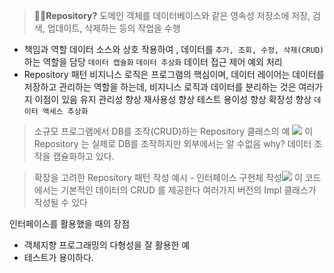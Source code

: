 > **🙋🏻Repository?**
도메인 객체를 데이터베이스와 같은 영속성 저장소에 저장, 검색, 업데이트, 삭제하는 등의 작업을 수행
- 책임과 역할
데이터 소스와 상호 작용하여 ,
데이터를 `추가, 조회, 수정, 삭제(CRUD)`하는 역할을 담당
`데이터 캡슐화`
`데이터 추상화`
데이터 접근 제어
예외 처리
- Repository 패턴
비지니스 로직은 프로그램의 핵심이며, 데이터 레이어는 데이터를 저장하고 관리하는 역할을 하는데, 비지니스 로직과 데이터를 분리하는 것은 여러가지 이점이 있음
유지 관리성 향상
재사용성 향상
테스트 용이성 향상
확장성 향상
`데이터 액세스 추상화`

> 소규모 프로그램에서 DB를 조작(CRUD)하는 Repository 클래스의 예
![](https://velog.velcdn.com/images/hee462/post/8401aa67-32fa-44b7-9f4c-a5cb0720d30a/image.png)
이 Repository 는 실제로 DB를 조작하지만 외부에서는 알 수없음 
why?
데이터 조작을 캡슐화하고 있다.

> 확장을 고려한 Repository 패턴 작성 예시 - 인터페이스 구현체 작성![](https://velog.velcdn.com/images/hee462/post/5e26be1f-58bf-4c93-91a7-6bbf09a165b7/image.png)
이 코드에서는 기본적인 데이터의 CRUD 를 제공한다
여러가지 버전의 Impl 클래스가 작성될 수 있다

인터페이스를 활용했을 때의 장점
- 객체지향 프로그래밍의 다형성을 잘 활용한 예
- 테스트가 용이하다.






